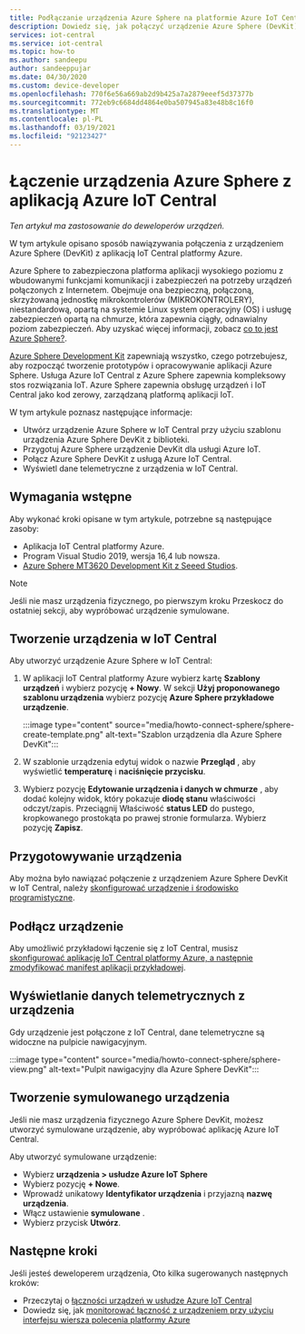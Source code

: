 ```yaml
---
title: Podłączanie urządzenia Azure Sphere na platformie Azure IoT Central | Microsoft Docs
description: Dowiedz się, jak połączyć urządzenie Azure Sphere (DevKit) z aplikacją IoT Central platformy Azure.
services: iot-central
ms.service: iot-central
ms.topic: how-to
ms.author: sandeepu
author: sandeeppujar
ms.date: 04/30/2020
ms.custom: device-developer
ms.openlocfilehash: 770f6e56a669ab2d9b425a7a2879eeef5d37377b
ms.sourcegitcommit: 772eb9c6684dd4864e0ba507945a83e48b8c16f0
ms.translationtype: MT
ms.contentlocale: pl-PL
ms.lasthandoff: 03/19/2021
ms.locfileid: "92123427"
---
```

# <a name="connect-an-azure-sphere-device-to-your-azure-iot-central-application"></a>Łączenie urządzenia Azure Sphere z aplikacją Azure IoT Central

*Ten artykuł ma zastosowanie do deweloperów urządzeń.*

W tym artykule opisano sposób nawiązywania połączenia z urządzeniem Azure Sphere (DevKit) z aplikacją IoT Central platformy Azure.

Azure Sphere to zabezpieczona platforma aplikacji wysokiego poziomu z wbudowanymi funkcjami komunikacji i zabezpieczeń na potrzeby urządzeń połączonych z Internetem. Obejmuje ona bezpieczną, połączoną, skrzyżowaną jednostkę mikrokontrolerów (MIKROKONTROLERY), niestandardową, opartą na systemie Linux system operacyjny (OS) i usługę zabezpieczeń opartą na chmurze, która zapewnia ciągły, odnawialny poziom zabezpieczeń. Aby uzyskać więcej informacji, zobacz [co to jest Azure Sphere?](/azure-sphere/product-overview/what-is-azure-sphere).

[Azure Sphere Development Kit](https://azure.microsoft.com/services/azure-sphere/get-started/) zapewniają wszystko, czego potrzebujesz, aby rozpocząć tworzenie prototypów i opracowywanie aplikacji Azure Sphere. Usługa Azure IoT Central z Azure Sphere zapewnia kompleksowy stos rozwiązania IoT. Azure Sphere zapewnia obsługę urządzeń i IoT Central jako kod zerowy, zarządzaną platformą aplikacji IoT.

W tym artykule poznasz następujące informacje:

- Utwórz urządzenie Azure Sphere w IoT Central przy użyciu szablonu urządzenia Azure Sphere DevKit z biblioteki.
- Przygotuj Azure Sphere urządzenie DevKit dla usługi Azure IoT.
- Połącz Azure Sphere DevKit z usługą Azure IoT Central.
- Wyświetl dane telemetryczne z urządzenia w IoT Central.

## <a name="prerequisites"></a>Wymagania wstępne

Aby wykonać kroki opisane w tym artykule, potrzebne są następujące zasoby:

- Aplikacja IoT Central platformy Azure.
- Program Visual Studio 2019, wersja 16,4 lub nowsza.
- [Azure Sphere MT3620 Development Kit z Seeed Studios](/azure-sphere/hardware/mt3620-reference-board-design).

> [!NOTE]
> Jeśli nie masz urządzenia fizycznego, po pierwszym kroku Przeskocz do ostatniej sekcji, aby wypróbować urządzenie symulowane.

## <a name="create-the-device-in-iot-central"></a>Tworzenie urządzenia w IoT Central

Aby utworzyć urządzenie Azure Sphere w IoT Central:

1. W aplikacji IoT Central platformy Azure wybierz kartę **Szablony urządzeń** i wybierz pozycję **+ Nowy**. W sekcji **Użyj proponowanego szablonu urządzenia** wybierz pozycję **Azure Sphere przykładowe urządzenie**.

    :::image type="content" source="media/howto-connect-sphere/sphere-create-template.png" alt-text="Szablon urządzenia dla Azure Sphere DevKit":::

1. W szablonie urządzenia edytuj widok o nazwie **Przegląd** , aby wyświetlić **temperaturę** i **naciśnięcie przycisku**.

1. Wybierz pozycję **Edytowanie urządzenia i danych w chmurze** , aby dodać kolejny widok, który pokazuje **diodę stanu** właściwości odczyt/zapis. Przeciągnij Właściwość **status LED** do pustego, kropkowanego prostokąta po prawej stronie formularza. Wybierz pozycję **Zapisz**.

## <a name="prepare-the-device"></a>Przygotowywanie urządzenia

Aby można było nawiązać połączenie z urządzeniem Azure Sphere DevKit w IoT Central, należy [skonfigurować urządzenie i środowisko programistyczne](https://github.com/Azure/azure-sphere-samples/tree/master/Samples/AzureIoT).

## <a name="connect-the-device"></a>Podłącz urządzenie

Aby umożliwić przykładowi łączenie się z IoT Central, musisz [skonfigurować aplikację IoT Central platformy Azure, a następnie zmodyfikować manifest aplikacji przykładowej](https://aka.ms/iotcentral-sphere-git-readme).

## <a name="view-the-telemetry-from-the-device"></a>Wyświetlanie danych telemetrycznych z urządzenia

Gdy urządzenie jest połączone z IoT Central, dane telemetryczne są widoczne na pulpicie nawigacyjnym.

:::image type="content" source="media/howto-connect-sphere/sphere-view.png" alt-text="Pulpit nawigacyjny dla Azure Sphere DevKit":::

## <a name="create-a-simulated-device"></a>Tworzenie symulowanego urządzenia

Jeśli nie masz urządzenia fizycznego Azure Sphere DevKit, możesz utworzyć symulowane urządzenie, aby wypróbować aplikację Azure IoT Central.

Aby utworzyć symulowane urządzenie:

- Wybierz **urządzenia > usłudze Azure IoT Sphere**
- Wybierz pozycję **+ Nowe**.
- Wprowadź unikatowy **Identyfikator urządzenia** i przyjazną **nazwę urządzenia**.
- Włącz ustawienie **symulowane** .
- Wybierz przycisk **Utwórz**.

## <a name="next-steps"></a>Następne kroki

Jeśli jesteś deweloperem urządzenia, Oto kilka sugerowanych następnych kroków:

- Przeczytaj o [łączności urządzeń w usłudze Azure IoT Central](./concepts-get-connected.md)
- Dowiedz się, jak [monitorować łączność z urządzeniem przy użyciu interfejsu wiersza polecenia platformy Azure](./howto-monitor-devices-azure-cli.md)